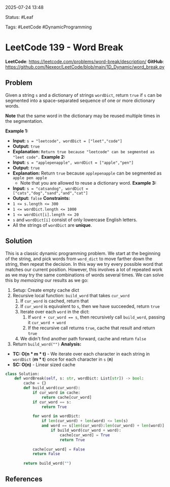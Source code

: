 2025-07-24 13:48

Status: #Leaf

Tags: #LeetCode #DynamicProgramming 

# LeetCode 139 - Word Break
**LeetCode**: https://leetcode.com/problems/word-break/description/
**GitHub**: https://github.com/Nexeor/LeetCode/blob/main/1D_Dynamic/word_break.py
## Problem
Given a string `s` and a dictionary of strings `wordDict`, return `true` if `s` can be segmented into a space-separated sequence of one or more dictionary words.

**Note** that the same word in the dictionary may be reused multiple times in the segmentation.

**Example 1:**
- **Input:** `s = "leetcode", wordDict = ["leet","code"]`
- **Output:** `true`
- **Explanation:** `Return true because "leetcode" can be segmented as "leet code".`
**Example 2:**
- **Input:** `s = "applepenapple", wordDict = ["apple","pen"]`
- **Output:** `true`
- **Explanation:** Return `true` because `applepenapple` can be segmented as `apple pen apple`
	- Note that you are allowed to reuse a dictionary word.
**Example 3:**
- **Input:** `s = "catsandog", wordDict = ["cats","dog","sand","and","cat"]`
- **Output:** `false`
**Constraints:**
- `1 <= s.length <= 300`
- `1 <= wordDict.length <= 1000`
- `1 <= wordDict[i].length <= 20`
- `s` and `wordDict[i]` consist of only lowercase English letters.
- All the strings of `wordDict` are **unique**.
## Solution
This is a classic dynamic programming problem. We start at the beginning of the string, and pick words from `word_dict` to move farther down the string, then repeat the decision. In this way we try every possible word that matches our current position. However, this involves a lot of repeated work as we may try the same combinations of words several times. We can solve this by *memoizing* our results as we go:
1) Setup: Create empty cache dict
2) Recursive local function: `build_word` that takes `cur_word`
	1) If `cur_word` is cached, return that
	2) If `cur_word` is equivalent to `s`, then we have succeeded, return `true`
	3) Iterate over each `word` in the dict:
		1) If `word + cur_word == s`, then recursively call `build_word`, passing it `cur_word + word` 
		2) If the recursive call returns `true`, cache that result and return `true`
	4) We didn't find another path forward, cache and return `false`
3) Return `build_word("")`
**Analysis:**
- **TC: O(n * m * t)** - We iterate over each character in each string in `wordDict` (**m * t**) once for each character in `s` (**n**)
- **SC: O(n)** - Linear sized cache
```python
class Solution:
    def wordBreak(self, s: str, wordDict: List[str]) -> bool:
        cache = {}
        def build_word(cur_word):
            if cur_word in cache:
                return cache[cur_word]
            if cur_word == s:
                return True
            
            for word in wordDict:
                if len(cur_word) + len(word) <= len(s) 
	            and word == s[len(cur_word):len(cur_word) + len(word)]:
                    if build_word(cur_word + word):
                        cache[cur_word] = True
                        return True
            
            cache[cur_word] = False
            return False
        
        return build_word("")
```
## References
